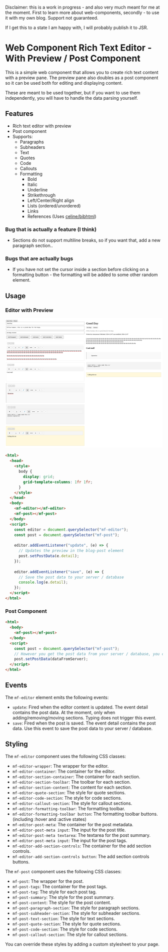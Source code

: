 Disclaimer: this is a work in progress - and also very much meant for me at the moment. First to learn more about web-components, secondly - to use it with my own blog. Support not guaranteed.

If I get this to a state I am happy with, I will probably publish it to JSR.

# Web Component Rich Text Editor - With Preview / Post Component

This is a simple web component that allows you to create rich text content with a preview pane.
The preview pane also doubles as a post component so it can be used both for editing and displaying content.

These are meant to be used together, but if you want to use them independently, you will have to handle the data parsing yourself.

## Features

- Rich text editor with preview
- Post component
- Supports:
  - Paragraphs
  - Subheaders
  - Text
  - Quotes
  - Code
  - Callouts
  - Formatting
    - Bold
    - Italic
    - Underline
    - Strikethrough
    - Left/Center/Right align
    - Lists (ordered/unordered)
    - Links
    - References (Uses [celine/bibhtml](https://maxbo.me/celine/bibhtml/))

### Bug that is actually a feature (I think)

- Sections do not support multiline breaks, so if you want that, add a new paragraph section..

### Bugs that are actually bugs

- If you have not set the cursor inside a section before clicking on a formatting button - the formatting will be added to some other random element.

## Usage

### Editor with Preview

<img width="600" src="screenshots/side-by-side.png">

```html
<html>
  <head>
    <style>
      body {
        display: grid;
        grid-template-columns: 1fr 1fr;
      }
    </style>
  </head>
  <body>
    <mf-editor></mf-editor>
    <mf-post></mf-post>
  </body>
  <script>
    const editor = document.querySelector("mf-editor");
    const post = document.querySelector("mf-post");

    editor.addEventListener("update", (e) => {
      // Updates the preview in the blog-post element
      post.setPostData(e.detail);
    });

    editor.addEventListener("save", (e) => {
      // Save the post data to your server / database
      console.log(e.detail);
    });
  </script>
</html>
```

### Post Component

```html
<html>
  <body>
    <mf-post></mf-post>
  </body>
  <script>
    const post = document.querySelector("mf-post");
    // However you get the post data from your server / database, you can set it on the post component
    post.setPostData(dataFromServer);
  </script>
</html>
```

## Events

The `mf-editor` element emits the following events:

- `update`: Fired when the editor content is updated. The event detail contains the post data. At the moment, only when adding/removing/moving sections. Typing does not trigger this event.
- `save`: Fired when the post is saved. The event detail contains the post data. Use this event to save the post data to your server / database.

## Styling

The `mf-editor` component uses the following CSS classes:

- `mf-editor-wrapper`: The wrapper for the editor.
- `mf-editor-container`: The container for the editor.
- `mf-editor-section-container`: The container for each section.
- `mf-editor-section-toolbar`: The toolbar for each section.
- `mf-editor-section-content`: The content for each section.
- `mf-editor-quote-section`: The style for quote sections.
- `mf-editor-code-section`: The style for code sections.
- `mf-editor-callout-section`: The style for callout sections.
- `mf-editor-formatting-toolbar`: The formatting toolbar.
- `mf-editor-formatting-toolbar button`: The formatting toolbar buttons. (including :hover and :active states)
- `mf-editor-post-meta`: The container for the post metadata.
- `mf-editor-post-meta input`: The input for the post title.
- `mf-editor-post-meta textarea`: The textarea for the post summary.
- `mf-editor-post-meta input`: The input for the post tags.
- `mf-editor-add-section-controls`: The container for the add section controls.
- `mf-editor-add-section-controls button`: The add section controls buttons.

The `mf-post` component uses the following CSS classes:

- `mf-post`: The wrapper for the post.
- `mf-post-tags`: The container for the post tags.
- `mf-post-tag`: The style for each post tag.
- `mf-post-summary`: The style for the post summary.
- `mf-post-content`: The style for the post content.
- `mf-post-paragraph-section`: The style for paragraph sections.
- `mf-post-subheader-section`: The style for subheader sections.
- `mf-post-text-section`: The style for text sections.
- `mf-post-quote-section`: The style for quote sections.
- `mf-post-code-section`: The style for code sections.
- `mf-post-callout-section`: The style for callout sections.

You can override these styles by adding a custom stylesheet to your page.
